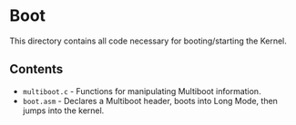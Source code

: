 # Boot
This directory contains all code necessary for booting/starting the Kernel.

## Contents
- `multiboot.c` - Functions for manipulating Multiboot information.
- `boot.asm` - Declares a Multiboot header, boots into Long Mode, then jumps into the kernel.
